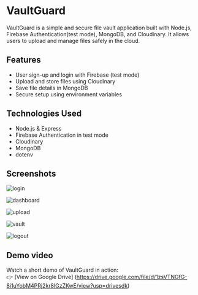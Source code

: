 # VaultGuard

VaultGuard is a simple and secure file vault application built with Node.js, Firebase Authentication(test mode), MongoDB, and Cloudinary. It allows users to upload and manage files safely in the cloud.

## Features

- User sign-up and login with Firebase (test mode)
- Upload and store files using Cloudinary
- Save file details in MongoDB
- Secure setup using environment variables

## Technologies Used

- Node.js & Express
- Firebase Authentication in test mode
- Cloudinary
- MongoDB
- dotenv


## Screenshots

![login](https://github.com/user-attachments/assets/80e92001-b29f-4ee2-ba47-c7f3016a9eb9)

![dashboard](https://github.com/user-attachments/assets/b26e68df-a18b-447c-b1da-d8a3e175267b)

![upload](https://github.com/user-attachments/assets/68c03445-4f39-4a5a-8478-43636b536662)

![vault](https://github.com/user-attachments/assets/70f8f307-6d27-406f-b333-8cf58601d65e)

![logout](https://github.com/user-attachments/assets/1074f100-4c35-417d-babb-9b220e71cdc1)


## Demo video

Watch a short demo of VaultGuard in action:  
👉 [View on Google Drive] (https://drive.google.com/file/d/1zsVTNGfG-8i1uYobM4PRj2kr8IGzZKwE/view?usp=drivesdk)







